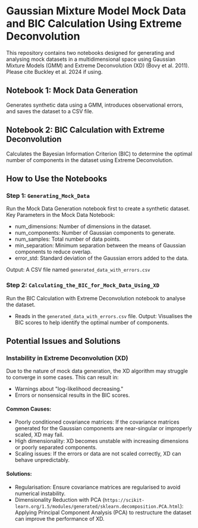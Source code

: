 # Gaussian Mixture Model Mock Data and BIC Calculation Using Extreme Deconvolution

This repository contains two notebooks designed for generating and analysing mock datasets in a multidimensional space using Gaussian Mixture Models (GMM) and Extreme Deconvolution (XD) (Bovy et al. 2011). Please cite Buckley et al. 2024 if using.

## Notebook 1: Mock Data Generation
Generates synthetic data using a GMM, introduces observational errors, and saves the dataset to a CSV file.

## Notebook 2: BIC Calculation with Extreme Deconvolution
Calculates the Bayesian Information Criterion (BIC) to determine the optimal number of components in the dataset using Extreme Deconvolution.

## How to Use the Notebooks
### Step 1: `Generating_Mock_Data`
Run the Mock Data Generation notebook first to create a synthetic dataset.
Key Parameters in the Mock Data Notebook:
- num_dimensions: Number of dimensions in the dataset.
- num_components: Number of Gaussian components to generate.
- num_samples: Total number of data points.
- min_separation: Minimum separation between the means of Gaussian components to reduce overlap.
- error_std: Standard deviation of the Gaussian errors added to the data.
  
Output: A CSV file named `generated_data_with_errors.csv`

### Step 2: `Calculating_the_BIC_for_Mock_Data_Using_XD`
Run the BIC Calculation with Extreme Deconvolution notebook to analyse the dataset.
- Reads in the `generated_data_with_errors.csv` file.
Output: Visualises the BIC scores to help identify the optimal number of components.

## Potential Issues and Solutions
### Instability in Extreme Deconvolution (XD)
Due to the nature of mock data generation, the XD algorithm may struggle to converge in some cases. This can result in:
- Warnings about "log-likelihood decreasing."
- Errors or nonsensical results in the BIC scores.
  
#### Common Causes:
- Poorly conditioned covariance matrices: If the covariance matrices generated for the Gaussian components are near-singular or improperly scaled, XD may fail.
- High dimensionality: XD becomes unstable with increasing dimensions or poorly separated components.
- Scaling issues: If the errors or data are not scaled correctly, XD can behave unpredictably.
  
#### Solutions:
- Regularisation: Ensure covariance matrices are regularised to avoid numerical instability.
- Dimensionality Reduction with PCA (`https://scikit-learn.org/1.5/modules/generated/sklearn.decomposition.PCA.html`): Applying Principal Component Analysis (PCA) to restructure the dataset can improve the performance of XD.
